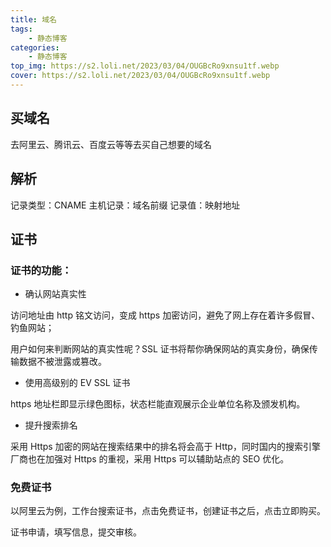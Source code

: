 ```yaml
---
title: 域名
tags: 
    - 静态博客
categories: 
    - 静态博客
top_img: https://s2.loli.net/2023/03/04/OUGBcRo9xnsu1tf.webp
cover: https://s2.loli.net/2023/03/04/OUGBcRo9xnsu1tf.webp
---
```


## 买域名

去阿里云、腾讯云、百度云等等去买自己想要的域名

## 解析

记录类型：CNAME
主机记录：域名前缀
记录值：映射地址

## 证书

### 证书的功能：

-   确认网站真实性

访问地址由 http 铭文访问，变成 https 加密访问，避免了网上存在着许多假冒、钓鱼网站；

用户如何来判断网站的真实性呢？SSL 证书将帮你确保网站的真实身份，确保传输数据不被泄露或篡改。

-   使用高级别的 EV SSL 证书

https 地址栏即显示绿色图标，状态栏能直观展示企业单位名称及颁发机构。

-   提升搜索排名

采用 Https 加密的网站在搜索结果中的排名将会高于 Http，同时国内的搜索引擎厂商也在加强对 Https 的重视，采用 Https 可以辅助站点的 SEO 优化。

### 免费证书

以阿里云为例，工作台搜索证书，点击免费证书，创建证书之后，点击立即购买。

证书申请，填写信息，提交审核。